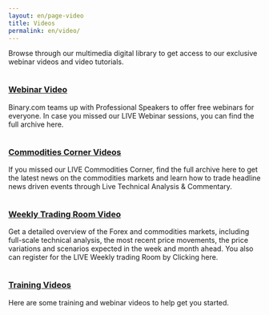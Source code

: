 ```yaml
---
layout: en/page-video
title: Videos
permalink: en/video/
---
```

<p>Browse through our multimedia 
digital library to get access 
to our exclusive webinar videos 
and video tutorials.</p>
<div class="grd-grid-6 grd-grid-mobile-12 grd-grid-phablet-6 grd-no-gutter-left">
   <div class="content-box">
   		<a href="blog/en/webinar-videos/">
	       	<img src="/blog/images/webinar-video-img.png" alt="">
	       	<div class="content-box-header"><h3>Webinar Video</h3></div>
	     </a>
	     <p>Binary.com teams up with Professional Speakers to offer free webinars for everyone. In case you missed our LIVE Webinar sessions, you can find the full archive here.</p>
	</div>
</div>
<div class="grd-grid-6 grd-grid-mobile-12 grd-grid-phablet-6 grd-no-gutter-right ">
	<div class="content-box">
   		<a href="blog/en/commodities-videos/">
	       	<img src="/blog/images/commodities-corner-videos-img.png" alt="">
	       	<div class="content-box-header"><h3>Commodities Corner Videos</h3></div>
	     </a>
	     <p>If you missed our LIVE Commodities Corner, find the full archive here to get the latest news on the commodities markets and learn how to trade headline news driven events through Live Technical Analysis & Commentary.</p>
   	</div>
</div>
<div class="grd-grid-6 grd-grid-mobile-12 grd-grid-phablet-6 grd-no-gutter-left">
   <div class="content-box">
   		<a href="blog/en/weekly-trading-room-videos/">
	       	<img src="/blog/images/weekly-trading-room-videos-img.png" alt="">
	       	<div class="content-box-header"><h3>Weekly Trading Room Video</h3></div>
	     </a>
	     <p>Get a detailed overview of the Forex and commodities markets, including full-scale technical analysis, the most recent price movements, the price variations and scenarios expected in the week and month ahead. You also can register for the LIVE Weekly trading Room by Clicking here.</p>
		</div>
</div>
<div class="grd-grid-6 grd-grid-mobile-12 grd-grid-phablet-6 grd-no-gutter-right">
   <div class="content-box">
   		<a href="blog/en/training-videos/">
	       	<img src="/blog/images/training-video-img.png" alt="">
	       	<div class="content-box-header"><h3>Training Videos</h3></div>
	     </a>
	     <p>Here are some training and webinar videos to help get you started.</p>
		</div>
</div>
